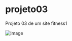# projeto03
Projeto 03 de um site fitness1

![image](https://github.com/maicomsate/projeto03/assets/159037217/a64713e7-f1cf-468b-a50e-7511dea73a51)


